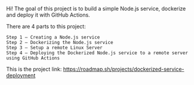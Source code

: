 Hi! The goal of this project is to build a simple Node.js service, dockerize and deploy it with GitHub Actions.

There are 4 parts to this project:

    Step 1 — Creating a Node.js service
    Step 2 — Dockerizing the Node.js service
    Step 3 — Setup a remote Linux Server
    Step 4 — Deploying the Dockerized Node.js service to a remote server using GitHub Actions

This is the project link: https://roadmap.sh/projects/dockerized-service-deployment

